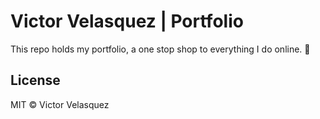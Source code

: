 # Victor Velasquez | Portfolio

This repo holds my portfolio, a one stop shop to everything I do online. 🎉

## License

MIT © Victor Velasquez
